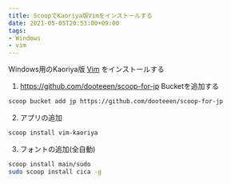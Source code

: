 ```yaml
---
title: ScoopでKaoriya版Vimをインストールする
date: 2021-05-05T20:53:00+09:00
tags:
- Windows
- vim
---
```


Windows用のKaoriya版 [Vim](note/Vim.md) をインストールする

1. <https://github.com/dooteeen/scoop-for-jp> Bucketを追加する

````sh
scoop bucket add jp https://github.com/dooteeen/scoop-for-jp
````

2. アプリの追加

````sh
scoop install vim-kaoriya
````

3. フォントの追加(全自動)

````sh
scoop install main/sudo
sudo scoop install cica -g
````
